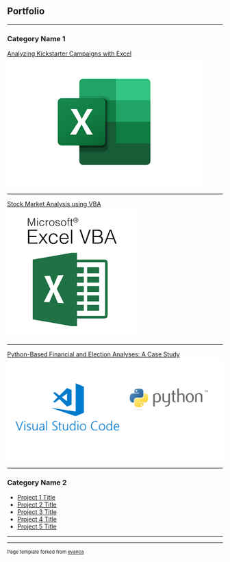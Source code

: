 ## Portfolio

---

### Category Name 1 

[Analyzing Kickstarter Campaigns with Excel]()
<img src="images/excel.png?raw=true"/>

---
[Stock Market Analysis using VBA](/pdf/sample_presentation.pdf)
<img src="images/vba.png?raw=true"/>

---
[Python-Based Financial and Election Analyses: A Case Study](http://example.com/)
<img src="images/vp.png?raw=true"/>

---

### Category Name 2

- [Project 1 Title](http://example.com/)
- [Project 2 Title](http://example.com/)
- [Project 3 Title](http://example.com/)
- [Project 4 Title](http://example.com/)
- [Project 5 Title](http://example.com/)

---




---
<p style="font-size:11px">Page template forked from <a href="https://github.com/evanca/quick-portfolio">evanca</a></p>
<!-- Remove above link if you don't want to attibute -->

